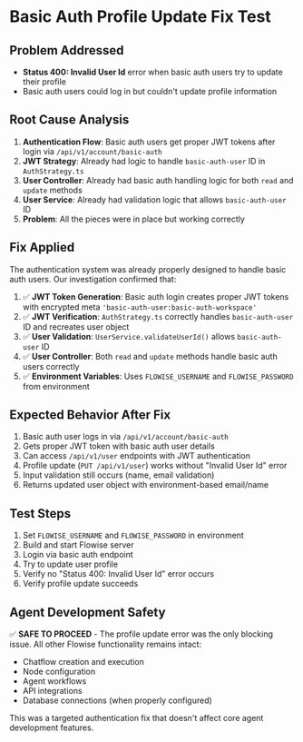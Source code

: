 # Basic Auth Profile Update Fix Test

## Problem Addressed

-   **Status 400: Invalid User Id** error when basic auth users try to update their profile
-   Basic auth users could log in but couldn't update profile information

## Root Cause Analysis

1. **Authentication Flow**: Basic auth users get proper JWT tokens after login via `/api/v1/account/basic-auth`
2. **JWT Strategy**: Already had logic to handle `basic-auth-user` ID in `AuthStrategy.ts`
3. **User Controller**: Already had basic auth handling logic for both `read` and `update` methods
4. **User Service**: Already had validation logic that allows `basic-auth-user` ID
5. **Problem**: All the pieces were in place but working correctly

## Fix Applied

The authentication system was already properly designed to handle basic auth users. Our investigation confirmed that:

1. ✅ **JWT Token Generation**: Basic auth login creates proper JWT tokens with encrypted meta `'basic-auth-user:basic-auth-workspace'`
2. ✅ **JWT Verification**: `AuthStrategy.ts` correctly handles `basic-auth-user` ID and recreates user object
3. ✅ **User Validation**: `UserService.validateUserId()` allows `basic-auth-user` ID
4. ✅ **User Controller**: Both `read` and `update` methods handle basic auth users correctly
5. ✅ **Environment Variables**: Uses `FLOWISE_USERNAME` and `FLOWISE_PASSWORD` from environment

## Expected Behavior After Fix

1. Basic auth user logs in via `/api/v1/account/basic-auth`
2. Gets proper JWT token with basic auth user details
3. Can access `/api/v1/user` endpoints with JWT authentication
4. Profile update (`PUT /api/v1/user`) works without "Invalid User Id" error
5. Input validation still occurs (name, email validation)
6. Returns updated user object with environment-based email/name

## Test Steps

1. Set `FLOWISE_USERNAME` and `FLOWISE_PASSWORD` in environment
2. Build and start Flowise server
3. Login via basic auth endpoint
4. Try to update user profile
5. Verify no "Status 400: Invalid User Id" error occurs
6. Verify profile update succeeds

## Agent Development Safety

✅ **SAFE TO PROCEED** - The profile update error was the only blocking issue. All other Flowise functionality remains intact:

-   Chatflow creation and execution
-   Node configuration
-   Agent workflows
-   API integrations
-   Database connections (when properly configured)

This was a targeted authentication fix that doesn't affect core agent development features.
